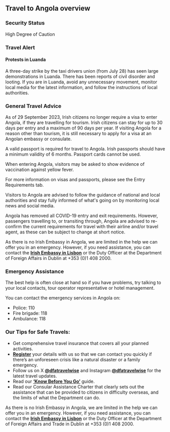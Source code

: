 ## Travel to Angola overview

### **Security Status**

High Degree of Caution

### **Travel Alert**

#### **Protests in Luanda**

A three-day strike by the taxi drivers union (from July 28) has seen large demonstrations in Luanda. There has been reports of civil disorder and looting. If you are in Luanda, avoid any unnecessary movement, monitor local media for the latest information, and follow the instructions of local authorities.

### **General Travel Advice**

As of 29 September 2023, Irish citizens no longer require a visa to enter Angola, if they are travelling for tourism. Irish citizens can stay for up to 30 days per entry and a maximum of 90 days per year. If visiting Angola for a reason other than tourism, it is still necessary to apply for a visa at an Angolan embassy or consulate.

A valid passport is required for travel to Angola. Irish passports should have a minimum validity of 6 months. Passport cards cannot be used.

When entering Angola, visitors may be asked to show evidence of vaccination against yellow fever.

For more information on visas and passports, please see the Entry Requirements tab.

Visitors to Angola are advised to follow the guidance of national and local authorities and stay fully informed of what's going on by monitoring local news and social media.

Angola has removed all COVID-19 entry and exit requirements. However, passengers travelling to, or transiting through, Angola are advised to re-confirm the current requirements for travel with their airline and/or travel agent, as these can be subject to change at short notice.

As there is no Irish Embassy in Angola, we are limited in the help we can offer you in an emergency. However, if you need assistance, you can contact the [**Irish Embassy in Lisbon**](/en/portugal/lisbon/contact/) or the Duty Officer at the Department of Foreign Affairs in Dublin at +353 (0)1 408 2000.

### **Emergency Assistance**

The best help is often close at hand so if you have problems, try talking to your local contacts, tour operator representative or hotel management.

You can contact the emergency services in Angola on:

* Police: 110
* Fire brigade: 118
* Ambulance: 118

### **Our Tips for Safe Travels:**

* Get comprehensive travel insurance that covers all your planned activities.
* [**Register**](/en/dfa/overseas-travel/citizens-registration/) your details with us so that we can contact you quickly if there’s an unforeseen crisis like a natural disaster or a family emergency.
* Follow us on X [**@dfatravelwise**](https://www.twitter.com/DFATravelWise) and Instagram [**@dfatravelwise**](https://www.instagram.com/dfatravelwise/) for the latest travel updates.
* Read our [**‘Know Before You Go’**](/en/dfa/overseas-travel/know-before-you-go-/) guide.
* Read our Consular Assistance Charter that clearly sets out the assistance that can be provided to citizens in difficulty overseas, and the limits of what the Department can do.

As there is no Irish Embassy in Angola, we are limited in the help we can offer you in an emergency. However, if you need assistance, you can contact the [**Irish Embassy in Lisbon**](https://www.ireland.ie/en/portugal/lisbon/contact/) or the Duty Officer at the Department of Foreign Affairs and Trade in Dublin at +353 (0)1 408 2000.